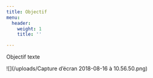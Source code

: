 ```yaml
---
title: Objectif
menu:
  header:
    weight: 1
    title: ''

---
```

Objectif texte

![](/uploads/Capture d’écran 2018-08-16 à 10.56.50.png)